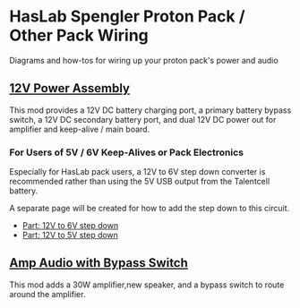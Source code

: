 # HasLab Spengler Proton Pack / Other Pack Wiring
Diagrams and how-tos for wiring up your proton pack's power and audio

## [12V Power Assembly](power/12V%20Power%20Assembly.md)

This mod provides a 12V DC battery charging port, a primary battery bypass switch, a 12V DC 
secondary battery port, and dual 12V DC power out for amplifier and keep-alive / main board.

### For Users of 5V / 6V Keep-Alives or Pack Electronics

Especially for HasLab pack users, a 12V to 6V step down
converter is recommended rather than using the 5V USB
output from the Talentcell battery.

A separate page will be created for how to add the
step down to this circuit.

- [Part: 12V to 6V step down](https://amzn.to/3XfXYzH)
- [Part: 12V to 5V step down](https://amzn.to/4dYcIIU)

## [Amp Audio with Bypass Switch](amp-audio/Amp%20Audio%20with%20Bypass%20Switch.md)

This mod adds a 30W amplifier,new speaker, and a bypass switch to route around the amplifier.